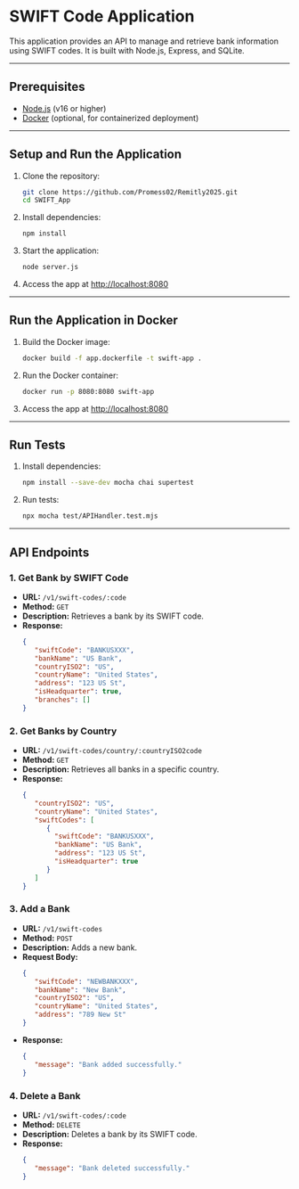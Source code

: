 # SWIFT Code Application

This application provides an API to manage and retrieve bank information using SWIFT codes. It is built with Node.js, Express, and SQLite.

---

## Prerequisites
- [Node.js](https://nodejs.org/) (v16 or higher)
- [Docker](https://www.docker.com/) (optional, for containerized deployment)

---

## Setup and Run the Application

1. Clone the repository:
    ```bash
    git clone https://github.com/Promess02/Remitly2025.git
    cd SWIFT_App
    ```
2. Install dependencies:
    ```bash
    npm install
    ```
3. Start the application:
    ```bash
    node server.js
    ```
4. Access the app at [http://localhost:8080](http://localhost:8080)

---

## Run the Application in Docker

1. Build the Docker image:
    ```bash
    docker build -f app.dockerfile -t swift-app .
    ```
2. Run the Docker container:
    ```bash
    docker run -p 8080:8080 swift-app
    ```
3. Access the app at [http://localhost:8080](http://localhost:8080)

---

## Run Tests

1. Install dependencies:
    ```bash
    npm install --save-dev mocha chai supertest
    ```
2. Run tests:
    ```bash
    npx mocha test/APIHandler.test.mjs
    ```

---

## API Endpoints

### 1. Get Bank by SWIFT Code
- **URL:** `/v1/swift-codes/:code`
- **Method:** `GET`
- **Description:** Retrieves a bank by its SWIFT code.
- **Response:**
  ```json
  {
     "swiftCode": "BANKUSXXX",
     "bankName": "US Bank",
     "countryISO2": "US",
     "countryName": "United States",
     "address": "123 US St",
     "isHeadquarter": true,
     "branches": []
  }
  ```

### 2. Get Banks by Country
- **URL:** `/v1/swift-codes/country/:countryISO2code`
- **Method:** `GET`
- **Description:** Retrieves all banks in a specific country.
- **Response:**
  ```json
  {
     "countryISO2": "US",
     "countryName": "United States",
     "swiftCodes": [
        {
          "swiftCode": "BANKUSXXX",
          "bankName": "US Bank",
          "address": "123 US St",
          "isHeadquarter": true
        }
     ]
  }
  ```

### 3. Add a Bank
- **URL:** `/v1/swift-codes`
- **Method:** `POST`
- **Description:** Adds a new bank.
- **Request Body:**
  ```json
  {
     "swiftCode": "NEWBANKXXX",
     "bankName": "New Bank",
     "countryISO2": "US",
     "countryName": "United States",
     "address": "789 New St"
  }
  ```
- **Response:**
  ```json
  {
     "message": "Bank added successfully."
  }
  ```

### 4. Delete a Bank
- **URL:** `/v1/swift-codes/:code`
- **Method:** `DELETE`
- **Description:** Deletes a bank by its SWIFT code.
- **Response:**
  ```json
  {
     "message": "Bank deleted successfully."
  }
  ```